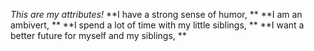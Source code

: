 *This are my attributes!*
**I have a strong sense of humor, **
**I am an ambivert, **
**I spend a lot of time with my little siblings, **
**I want a better future for myself and my siblings, **

